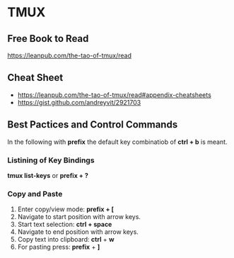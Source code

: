 # TMUX

## Free Book to Read

https://leanpub.com/the-tao-of-tmux/read

## Cheat Sheet

* https://leanpub.com/the-tao-of-tmux/read#appendix-cheatsheets
* https://gist.github.com/andreyvit/2921703

## Best Pactices and Control Commands

In the following with __prefix__ the default key combinatiob of __ctrl + b__ is meant.

### Listining of Key Bindings

__tmux list-keys__ or __prefix + ?__ 

### Copy and Paste

1. Enter copy/view mode: __prefix + [__ 
1. Navigate to start position with arrow keys.
1. Start text selection: __ctrl + space__
1. Navigate to end position with arrow keys.
1. Copy text into clipboard: __ctrl__ + __w__
1. For pasting press: __prefix__ + __]__

